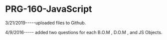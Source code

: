 # PRG-160-JavaScript

3/21/2019-----uploaded files to Github.

4/9/2016----- added two questions for each B.O.M , D.O.M , and JS Objects.
